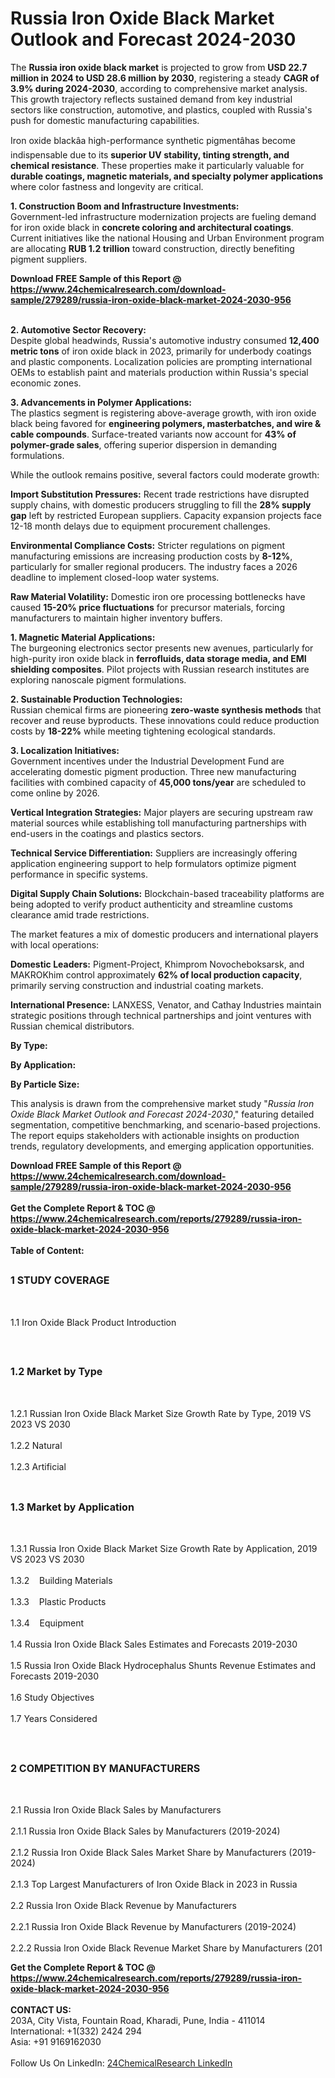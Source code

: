 <h1>Russia Iron Oxide Black Market Outlook and Forecast 2024-2030</h1><p>The <strong>Russia iron oxide black market</strong> is projected to grow from <strong>USD 22.7 million in 2024 to USD 28.6 million by 2030</strong>, registering a steady <strong>CAGR of 3.9% during 2024-2030</strong>, according to comprehensive market analysis. This growth trajectory reflects sustained demand from key industrial sectors like construction, automotive, and plastics, coupled with Russia's push for domestic manufacturing capabilities.</p><p>Iron oxide blackâa high-performance synthetic pigmentâhas become indispensable due to its <strong>superior UV stability, tinting strength, and chemical resistance</strong>. These properties make it particularly valuable for <strong>durable coatings, magnetic materials, and specialty polymer applications</strong> where color fastness and longevity are critical.</p><p><strong>1. Construction Boom and Infrastructure Investments:</strong><br>
Government-led infrastructure modernization projects are fueling demand for iron oxide black in <strong>concrete coloring and architectural coatings</strong>. Current initiatives like the national Housing and Urban Environment program are allocating <strong>RUB 1.2 trillion</strong> toward construction, directly benefiting pigment suppliers.</p><div><b>Download FREE Sample of this Report @ 
            <a href="https://www.24chemicalresearch.com/download-sample/279289/russia-iron-oxide-black-market-2024-2030-956">
            https://www.24chemicalresearch.com/download-sample/279289/russia-iron-oxide-black-market-2024-2030-956</a></b></div><br><p><strong>2. Automotive Sector Recovery:</strong><br>
Despite global headwinds, Russia's automotive industry consumed <strong>12,400 metric tons</strong> of iron oxide black in 2023, primarily for underbody coatings and plastic components. Localization policies are prompting international OEMs to establish paint and materials production within Russia's special economic zones.</p><p><strong>3. Advancements in Polymer Applications:</strong><br>
The plastics segment is registering above-average growth, with iron oxide black being favored for <strong>engineering polymers, masterbatches, and wire &amp; cable compounds</strong>. Surface-treated variants now account for <strong>43% of polymer-grade sales</strong>, offering superior dispersion in demanding formulations.</p><p>While the outlook remains positive, several factors could moderate growth:</p><p><strong>Import Substitution Pressures:</strong> Recent trade restrictions have disrupted supply chains, with domestic producers struggling to fill the <strong>28% supply gap</strong> left by restricted European suppliers. Capacity expansion projects face 12-18 month delays due to equipment procurement challenges.</p><p><strong>Environmental Compliance Costs:</strong> Stricter regulations on pigment manufacturing emissions are increasing production costs by <strong>8-12%</strong>, particularly for smaller regional producers. The industry faces a 2026 deadline to implement closed-loop water systems.</p><p><strong>Raw Material Volatility:</strong> Domestic iron ore processing bottlenecks have caused <strong>15-20% price fluctuations</strong> for precursor materials, forcing manufacturers to maintain higher inventory buffers.</p><p><strong>1. Magnetic Material Applications:</strong><br>
The burgeoning electronics sector presents new avenues, particularly for high-purity iron oxide black in <strong>ferrofluids, data storage media, and EMI shielding composites</strong>. Pilot projects with Russian research institutes are exploring nanoscale pigment formulations.</p><p><strong>2. Sustainable Production Technologies:</strong><br>
Russian chemical firms are pioneering <strong>zero-waste synthesis methods</strong> that recover and reuse byproducts. These innovations could reduce production costs by <strong>18-22%</strong> while meeting tightening ecological standards.</p><p><strong>3. Localization Initiatives:</strong><br>
Government incentives under the Industrial Development Fund are accelerating domestic pigment production. Three new manufacturing facilities with combined capacity of <strong>45,000 tons/year</strong> are scheduled to come online by 2026.</p><p><strong>Vertical Integration Strategies:</strong> Major players are securing upstream raw material sources while establishing toll manufacturing partnerships with end-users in the coatings and plastics sectors.</p><p><strong>Technical Service Differentiation:</strong> Suppliers are increasingly offering application engineering support to help formulators optimize pigment performance in specific systems.</p><p><strong>Digital Supply Chain Solutions:</strong> Blockchain-based traceability platforms are being adopted to verify product authenticity and streamline customs clearance amid trade restrictions.</p><p>The market features a mix of domestic producers and international players with local operations:</p><p><strong>Domestic Leaders:</strong> Pigment-Project, Khimprom Novocheboksarsk, and MAKROKhim control approximately <strong>62% of local production capacity</strong>, primarily serving construction and industrial coating markets.</p><p><strong>International Presence:</strong> LANXESS, Venator, and Cathay Industries maintain strategic positions through technical partnerships and joint ventures with Russian chemical distributors.</p><p><strong>By Type:</strong></p><p><strong>By Application:</strong></p><p><strong>By Particle Size:</strong></p><p>This analysis is drawn from the comprehensive market study "<em>Russia Iron Oxide Black Market Outlook and Forecast 2024-2030</em>," featuring detailed segmentation, competitive benchmarking, and scenario-based projections. The report equips stakeholders with actionable insights on production trends, regulatory developments, and emerging application opportunities.</p><div><b>Download FREE Sample of this Report @ 
            <a href="https://www.24chemicalresearch.com/download-sample/279289/russia-iron-oxide-black-market-2024-2030-956">
            https://www.24chemicalresearch.com/download-sample/279289/russia-iron-oxide-black-market-2024-2030-956</a></b></div><br><div><b>Get the Complete Report & TOC @ 
            <a href="https://www.24chemicalresearch.com/reports/279289/russia-iron-oxide-black-market-2024-2030-956">
            https://www.24chemicalresearch.com/reports/279289/russia-iron-oxide-black-market-2024-2030-956</a></b></div><br>
            <b>Table of Content:</b><p><h2><span style="font-size:16px"><strong>1 STUDY COVERAGE</strong></span></h2><br />
<p>1.1 Iron Oxide Black Product Introduction</p><br />
<h2><span style="font-size:16px"><strong>1.2 Market by Type</strong></span></h2><br />
<p>1.2.1 Russian Iron Oxide Black Market Size Growth Rate by Type, 2019 VS 2023 VS 2030<br /><br />
1.2.2 Natural&nbsp;&nbsp; &nbsp;<br /><br />
1.2.3 Artificial<br /><br />
<h2><span style="font-size:16px"><strong>1.3 Market by Application</strong></span></h2><br />
<p>1.3.1 Russia Iron Oxide Black Market Size Growth Rate by Application, 2019 VS 2023 VS 2030<br /><br />
1.3.2&nbsp;&nbsp; &nbsp;Building Materials<br /><br />
1.3.3&nbsp;&nbsp; &nbsp;Plastic Products<br /><br />
1.3.4&nbsp;&nbsp; &nbsp;Equipment<br /><br />
1.4 Russia Iron Oxide Black Sales Estimates and Forecasts 2019-2030<br /><br />
1.5 Russia Iron Oxide Black Hydrocephalus Shunts Revenue Estimates and Forecasts 2019-2030<br /><br />
1.6 Study Objectives<br /><br />
1.7 Years Considered</p><br />
<h2><span style="font-size:16px"><strong>2 COMPETITION BY MANUFACTURERS</strong></span></h2><br />
<p>2.1 Russia Iron Oxide Black Sales by Manufacturers<br /><br />
2.1.1 Russia Iron Oxide Black Sales by Manufacturers (2019-2024)<br /><br />
2.1.2 Russia Iron Oxide Black Sales Market Share by Manufacturers (2019-2024)<br /><br />
2.1.3 Top Largest Manufacturers of Iron Oxide Black in 2023 in Russia<br /><br />
2.2 Russia Iron Oxide Black Revenue by Manufacturers<br /><br />
2.2.1 Russia Iron Oxide Black Revenue by Manufacturers (2019-2024)<br /><br />
2.2.2 Russia Iron Oxide Black Revenue Market Share by Manufacturers (201</p><div><b>Get the Complete Report & TOC @ 
            <a href="https://www.24chemicalresearch.com/reports/279289/russia-iron-oxide-black-market-2024-2030-956">
            https://www.24chemicalresearch.com/reports/279289/russia-iron-oxide-black-market-2024-2030-956</a></b></div><br><b>CONTACT US:</b><br>
            203A, City Vista, Fountain Road, Kharadi, Pune, India - 411014<br>
            International: +1(332) 2424 294<br>
            Asia: +91 9169162030 <br><br>
            Follow Us On LinkedIn: <a href="https://www.linkedin.com/company/24chemicalresearch/">24ChemicalResearch LinkedIn</a>
